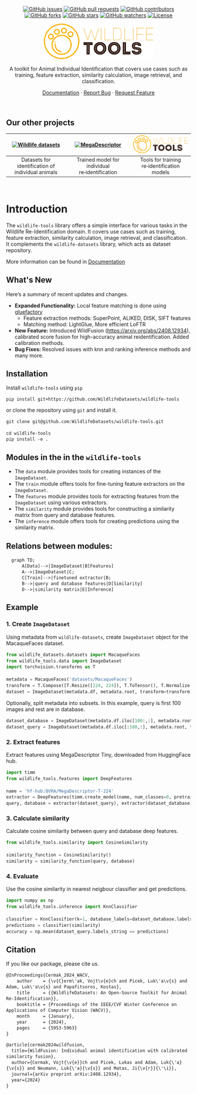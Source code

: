 <p align="center">
  <a href="https://github.com/WildlifeDatasets/wildlife-tools/issues"><img src="https://img.shields.io/github/issues/WildlifeDatasets/wildlife-tools" alt="GitHub issues"></a>
  <a href="https://github.com/WildlifeDatasets/wildlife-tools/pulls"><img src="https://img.shields.io/github/issues-pr/WildlifeDatasets/wildlife-tools" alt="GitHub pull requests"></a>
  <a href="https://github.com/WildlifeDatasets/wildlife-tools/graphs/contributors"><img src="https://img.shields.io/github/contributors/WildlifeDatasets/wildlife-tools" alt="GitHub contributors"></a>
  <a href="https://github.com/WildlifeDatasets/wildlife-tools/network/members"><img src="https://img.shields.io/github/forks/WildlifeDatasets/wildlife-tools" alt="GitHub forks"></a>
  <a href="https://github.com/WildlifeDatasets/wildlife-tools/stargazers"><img src="https://img.shields.io/github/stars/WildlifeDatasets/wildlife-tools" alt="GitHub stars"></a>
  <a href="https://github.com/WildlifeDatasets/wildlife-tools/watchers"><img src="https://img.shields.io/github/watchers/WildlifeDatasets/wildlife-tools" alt="GitHub watchers"></a>
  <a href="https://github.com/WildlifeDatasets/wildlife-tools/blob/main/LICENSE"><img src="https://img.shields.io/github/license/WildlifeDatasets/wildlife-tools" alt="License"></a>
</p>


<p align="center">
<img src="https://github.com/WildlifeDatasets/wildlife-tools/raw/main/docs/resources/tools-logo.png" alt="Wildlife tools" width="300">
</p>


<div align="center">
  <p align="center">A toolkit for Animal Individual Identification that covers use cases such as training, feature extraction, similarity calculation, image retrieval, and classification.</p>

  <a href="https://wildlifedatasets.github.io/wildlife-tools/">Documentation</a>
  ·
  <a href="https://github.com/WildlifeDatasets/wildlife-tools/issues/new?assignees=aerodynamic-sauce-pan&labels=bug&projects=&template=bug_report.md&title=%5BBUG%5D">Report Bug</a>
  ·
  <a href="https://github.com/WildlifeDatasets/wildlife-tools/issues/new?assignees=aerodynamic-sauce-pan&labels=enhancement&projects=&template=enhancement.md&title=%5BEnhancement%5D">Request Feature</a>
</div>

</br >

## Our other projects

| <a href="https://github.com/WildlifeDatasets/wildlife-datasets"><img src="https://github.com/WildlifeDatasets/wildlife-tools/raw/main/docs/resources/datasets-logo.png" alt="Wildlife datasets" width="200"></a>  | <a href="https://huggingface.co/BVRA/MegaDescriptor-L-384"><img src="https://github.com/WildlifeDatasets/wildlife-tools/raw/main/docs/resources/megadescriptor-logo.png" alt="MegaDescriptor" width="200"></a> | <a href="https://github.com/WildlifeDatasets/wildlife-tools"><img src="https://github.com/WildlifeDatasets/wildlife-tools/raw/main/docs/resources/tools-logo.png" alt="Wildlife tools" width="200"></a> |
|:--------------:|:-----------:|:------------:|
| Datasets for identification of individual animals | Trained model for individual re&#x2011;identification  | Tools for training re&#x2011;identification models |

</br>

# Introduction
The `wildlife-tools` library offers a simple interface for various tasks in the Wildlife Re-Identification domain. It covers use cases such as training, feature extraction, similarity calculation, image retrieval, and classification. It complements the `wildlife-datasets` library, which acts as dataset repository.

More information can be found in [Documentation](https://wildlifedatasets.github.io/wildlife-tools/)

## What's New
Here’s a summary of recent updates and changes.


- **Expanded Functionality:** Local feature matching is done using [gluefactory](https://github.com/cvg/glue-factory) 
    - Feature extraction methods: SuperPoint, ALIKED, DISK, SIFT features
    - Matching method: LightGlue, More efficient LoFTR
- **New Feature:** Introduced WildFusion (https://arxiv.org/abs/2408.12934), calibrated score fusion for high-accuracy animal reidentification. Added calibration methods.
- **Bug Fixes:** Resolved issues with knn and ranking inference methods and many more.


## Installation

Install `wildlife-tools` using `pip`

```script
pip install git+https://github.com/WildlifeDatasets/wildlife-tools
```

or clone the repository using `git` and install it.

```script
git clone git@github.com:WildlifeDatasets/wildlife-tools.git

cd wildlife-tools
pip install -e .
```


## Modules in the in the `wildlife-tools`

- The `data` module provides tools for creating instances of the `ImageDataset`.
- The `train` module offers tools for fine-tuning feature extractors on the `ImageDataset`.
- The `features` module provides tools for extracting features from the `ImageDataset` using various extractors.
- The `similarity` module provides tools for constructing a similarity matrix from query and database features.
- The `inference` module offers tools for creating predictions using the similarity matrix.



## Relations between modules:

```mermaid
  graph TD;
      A[Data]-->|ImageDataset|B[Features]
      A-->|ImageDataset|C;
      C[Train]-->|finetuned extractor|B;
      B-->|query and database features|D[Similarity]
      D-->|similarity matrix|E[Inference]
```



## Example
### 1. Create `ImageDataset` 
Using metadata from `wildlife-datasets`, create `ImageDataset` object for the MacaqueFaces dataset.

```Python
from wildlife_datasets.datasets import MacaqueFaces
from wildlife_tools.data import ImageDataset
import torchvision.transforms as T

metadata = MacaqueFaces('datasets/MacaqueFaces')
transform = T.Compose([T.Resize([224, 224]), T.ToTensor(), T.Normalize(mean=(0.485, 0.456, 0.406), std=(0.229, 0.224, 0.225))])
dataset = ImageDataset(metadata.df, metadata.root, transform=transform)
```

Optionally, split metadata into subsets. In this example, query is first 100 images and rest are in database.

```Python
dataset_database = ImageDataset(metadata.df.iloc[100:,:], metadata.root, transform=transform)
dataset_query = ImageDataset(metadata.df.iloc[:100,:], metadata.root, transform=transform)
```

### 2. Extract features
Extract features using MegaDescriptor Tiny, downloaded from HuggingFace hub.

```Python
import timm
from wildlife_tools.features import DeepFeatures

name = 'hf-hub:BVRA/MegaDescriptor-T-224'
extractor = DeepFeatures(timm.create_model(name, num_classes=0, pretrained=True))
query, database = extractor(dataset_query), extractor(dataset_database)
```

### 3. Calculate similarity
Calculate cosine similarity between query and database deep features.

```Python
from wildlife_tools.similarity import CosineSimilarity

similarity_function = CosineSimilarity()
similarity = similarity_function(query, database)
```


### 4. Evaluate
Use the cosine similarity in nearest neigbour classifier and get predictions.

```Python
import numpy as np
from wildlife_tools.inference import KnnClassifier

classifier = KnnClassifier(k=1, database_labels=dataset_database.labels_string)
predictions = classifier(similarity)
accuracy = np.mean(dataset_query.labels_string == predictions)
```

## Citation

If you like our package, please cite us.

```
@InProceedings{Cermak_2024_WACV,
    author    = {\v{C}erm\'ak, Vojt\v{e}ch and Picek, Luk\'a\v{s} and Adam, Luk\'a\v{s} and Papafitsoros, Kostas},
    title     = {{WildlifeDatasets: An Open-Source Toolkit for Animal Re-Identification}},
    booktitle = {Proceedings of the IEEE/CVF Winter Conference on Applications of Computer Vision (WACV)},
    month     = {January},
    year      = {2024},
    pages     = {5953-5963}
}
```

```
@article{cermak2024wildfusion,
  title={WildFusion: Individual animal identification with calibrated similarity fusion},
  author={Cermak, Vojt{\v{e}}ch and Picek, Lukas and Adam, Luk{\'a}{\v{s}} and Neumann, Luk{\'a}{\v{s}} and Matas, Ji{\v{r}}{\'\i}},
  journal={arXiv preprint arXiv:2408.12934},
  year={2024}
}
```

